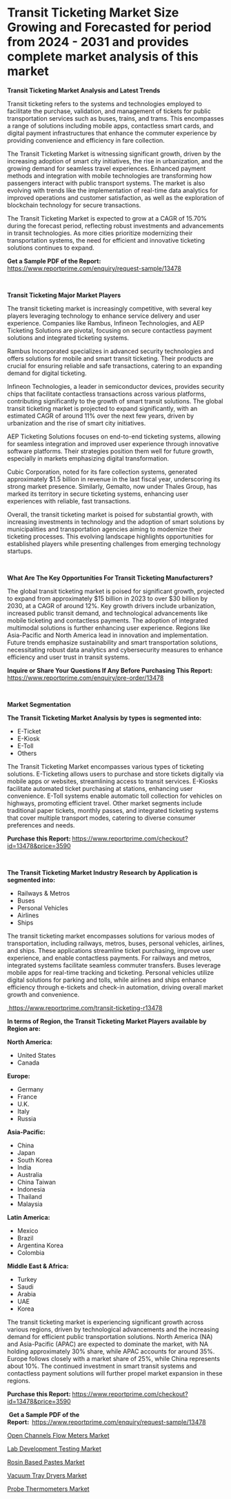 <p><h1>Transit Ticketing Market Size Growing and Forecasted for period from 2024 - 2031 and provides complete market analysis of this market</h1></p><p><strong>Transit Ticketing Market Analysis and Latest Trends</strong></p>
<p><p>Transit ticketing refers to the systems and technologies employed to facilitate the purchase, validation, and management of tickets for public transportation services such as buses, trains, and trams. This encompasses a range of solutions including mobile apps, contactless smart cards, and digital payment infrastructures that enhance the commuter experience by providing convenience and efficiency in fare collection.</p><p>The Transit Ticketing Market is witnessing significant growth, driven by the increasing adoption of smart city initiatives, the rise in urbanization, and the growing demand for seamless travel experiences. Enhanced payment methods and integration with mobile technologies are transforming how passengers interact with public transport systems. The market is also evolving with trends like the implementation of real-time data analytics for improved operations and customer satisfaction, as well as the exploration of blockchain technology for secure transactions.</p><p>The Transit Ticketing Market is expected to grow at a CAGR of 15.70% during the forecast period, reflecting robust investments and advancements in transit technologies. As more cities prioritize modernizing their transportation systems, the need for efficient and innovative ticketing solutions continues to expand.</p></p>
<p><strong>Get a Sample PDF of the Report:&nbsp;</strong> <a href="https://www.reportprime.com/enquiry/request-sample/13478">https://www.reportprime.com/enquiry/request-sample/13478</a></p>
<p>&nbsp;</p>
<p><strong>Transit Ticketing Major Market Players</strong></p>
<p><p>The transit ticketing market is increasingly competitive, with several key players leveraging technology to enhance service delivery and user experience. Companies like Rambus, Infineon Technologies, and AEP Ticketing Solutions are pivotal, focusing on secure contactless payment solutions and integrated ticketing systems.</p><p>Rambus Incorporated specializes in advanced security technologies and offers solutions for mobile and smart transit ticketing. Their products are crucial for ensuring reliable and safe transactions, catering to an expanding demand for digital ticketing.</p><p>Infineon Technologies, a leader in semiconductor devices, provides security chips that facilitate contactless transactions across various platforms, contributing significantly to the growth of smart transit solutions. The global transit ticketing market is projected to expand significantly, with an estimated CAGR of around 11% over the next few years, driven by urbanization and the rise of smart city initiatives.</p><p>AEP Ticketing Solutions focuses on end-to-end ticketing systems, allowing for seamless integration and improved user experience through innovative software platforms. Their strategies position them well for future growth, especially in markets emphasizing digital transformation.</p><p>Cubic Corporation, noted for its fare collection systems, generated approximately $1.5 billion in revenue in the last fiscal year, underscoring its strong market presence. Similarly, Gemalto, now under Thales Group, has marked its territory in secure ticketing systems, enhancing user experiences with reliable, fast transactions.</p><p>Overall, the transit ticketing market is poised for substantial growth, with increasing investments in technology and the adoption of smart solutions by municipalities and transportation agencies aiming to modernize their ticketing processes. This evolving landscape highlights opportunities for established players while presenting challenges from emerging technology startups.</p></p>
<p>&nbsp;</p>
<p><strong>What Are The Key Opportunities For Transit Ticketing Manufacturers?</strong></p>
<p><p>The global transit ticketing market is poised for significant growth, projected to expand from approximately $15 billion in 2023 to over $30 billion by 2030, at a CAGR of around 12%. Key growth drivers include urbanization, increased public transit demand, and technological advancements like mobile ticketing and contactless payments. The adoption of integrated multimodal solutions is further enhancing user experience. Regions like Asia-Pacific and North America lead in innovation and implementation. Future trends emphasize sustainability and smart transportation solutions, necessitating robust data analytics and cybersecurity measures to enhance efficiency and user trust in transit systems.</p></p>
<p><strong>Inquire or Share Your Questions If Any Before Purchasing This Report:</strong> <a href="https://www.reportprime.com/enquiry/pre-order/13478">https://www.reportprime.com/enquiry/pre-order/13478</a></p>
<p>&nbsp;</p>
<p><strong>Market Segmentation</strong></p>
<p><strong>The Transit Ticketing Market Analysis by types is segmented into:</strong></p>
<p><ul><li>E-Ticket</li><li>E-Kiosk</li><li>E-Toll</li><li>Others</li></ul></p>
<p><p>The Transit Ticketing Market encompasses various types of ticketing solutions. E-Ticketing allows users to purchase and store tickets digitally via mobile apps or websites, streamlining access to transit services. E-Kiosks facilitate automated ticket purchasing at stations, enhancing user convenience. E-Toll systems enable automatic toll collection for vehicles on highways, promoting efficient travel. Other market segments include traditional paper tickets, monthly passes, and integrated ticketing systems that cover multiple transport modes, catering to diverse consumer preferences and needs.</p></p>
<p><strong>Purchase this Report:&nbsp;</strong><a href="https://www.reportprime.com/checkout?id=13478&price=3590">https://www.reportprime.com/checkout?id=13478&price=3590</a></p>
<p>&nbsp;</p>
<p><strong>The Transit Ticketing Market Industry Research by Application is segmented into:</strong></p>
<p><ul><li>Railways & Metros</li><li>Buses</li><li>Personal Vehicles</li><li>Airlines</li><li>Ships</li></ul></p>
<p><p>The transit ticketing market encompasses solutions for various modes of transportation, including railways, metros, buses, personal vehicles, airlines, and ships. These applications streamline ticket purchasing, improve user experience, and enable contactless payments. For railways and metros, integrated systems facilitate seamless commuter transfers. Buses leverage mobile apps for real-time tracking and ticketing. Personal vehicles utilize digital solutions for parking and tolls, while airlines and ships enhance efficiency through e-tickets and check-in automation, driving overall market growth and convenience.</p></p>
<p><a href="https://www.reportprime.com/transit-ticketing-r13478">&nbsp;https://www.reportprime.com/transit-ticketing-r13478</a></p>
<p><strong>In terms of Region, the Transit Ticketing Market Players available by Region are:</strong></p>
<p>
    <p> <strong> North America: </strong>
        <ul>
            <li>United States</li>
            <li>Canada</li>
        </ul>
        </p> 
    <p> <strong> Europe: </strong>
        <ul>
            <li>Germany</li>
            <li>France</li>
            <li>U.K.</li>
            <li>Italy</li>
            <li>Russia</li>
        </ul>
        </p> 
    <p> <strong> Asia-Pacific: </strong>
        <ul>
            <li>China</li>
            <li>Japan</li>
            <li>South Korea</li>
            <li>India</li>
            <li>Australia</li>
            <li>China Taiwan</li>
            <li>Indonesia</li>
            <li>Thailand</li>
            <li>Malaysia</li>
        </ul>
        </p> 
    <p> <strong> Latin America: </strong>
        <ul>
            <li>Mexico</li>
            <li>Brazil</li>
            <li>Argentina Korea</li>
            <li>Colombia</li>
        </ul>
        </p> 
    <p> <strong> Middle East & Africa: </strong>
        <ul>
            <li>Turkey</li>
            <li>Saudi</li>
            <li>Arabia</li>
            <li>UAE</li>
            <li>Korea</li>
        </ul>
    </p>
    </p>
<p><p>The transit ticketing market is experiencing significant growth across various regions, driven by technological advancements and the increasing demand for efficient public transportation solutions. North America (NA) and Asia-Pacific (APAC) are expected to dominate the market, with NA holding approximately 30% share, while APAC accounts for around 35%. Europe follows closely with a market share of 25%, while China represents about 10%. The continued investment in smart transit systems and contactless payment solutions will further propel market expansion in these regions.</p></p>
<p><strong>Purchase this Report: </strong><a href="https://www.reportprime.com/checkout?id=13478&price=3590">https://www.reportprime.com/checkout?id=13478&price=3590</a></p>
<p>&nbsp;<strong>Get a Sample PDF of the Report:&nbsp;&nbsp;</strong><a href="https://www.reportprime.com/enquiry/request-sample/13478">https://www.reportprime.com/enquiry/request-sample/13478</a></p>
<p><strong></strong></p>
<p><p><a href="https://issuu.com/reportprime-2/docs/open-channels-flow-meters-market-si_1df3ea152ecd9a">Open Channels Flow Meters Market</a></p><p><a href="https://medium.com/@amelia.martin5698/the-lab-development-testing-market-has-witnessed-significant-growth-in-recent-years-and-this-ddd851f590b2">Lab Development Testing Market</a></p><p><a href="https://medium.com/@amelia.martin5698/in-the-rosin-based-pastes-market-the-main-focus-is-on-keeping-costs-low-and-getting-the-most-out-545504435774">Rosin Based Pastes Market</a></p><p><a href="https://www.linkedin.com/pulse/vacuum-tray-dryers-market-strategic-insights-product-evolution-dmzgf?trackingId=ODmh9MRWS9utliuPHub%2Bsg%3D%3D">Vacuum Tray Dryers Market</a></p><p><a href="https://issuu.com/reportprime-2/docs/probe-thermometers-market-size-2030_1603649538bc7c">Probe Thermometers Market</a></p></p>